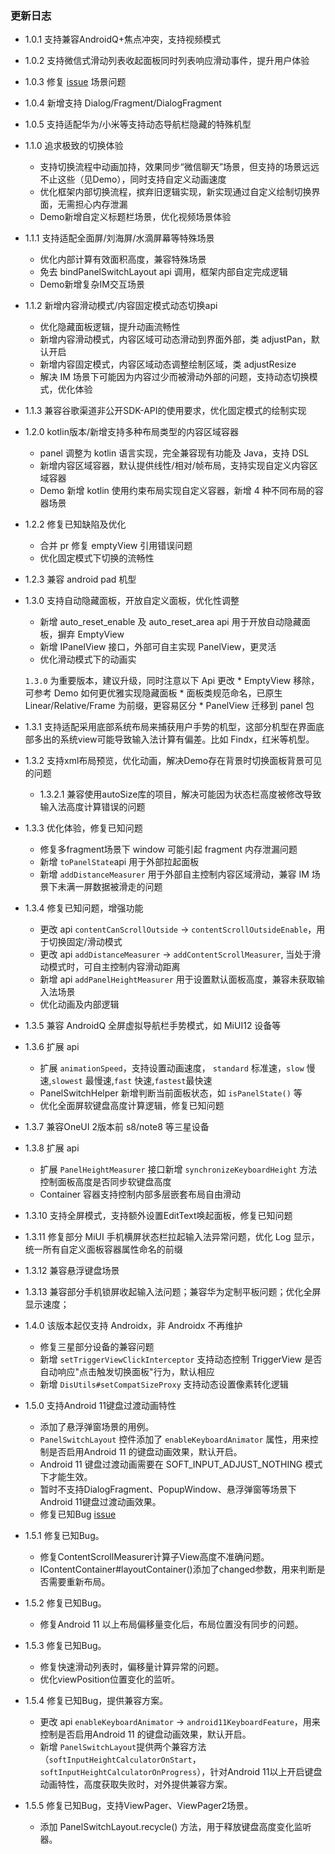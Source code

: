 ### 更新日志

* 1.0.1 支持兼容AndroidQ+焦点冲突，支持视频模式
* 1.0.2 支持微信式滑动列表收起面板同时列表响应滑动事件，提升用户体验
* 1.0.3 修复 [issue](https://github.com/YummyLau/PanelSwitchHelper/issues/10) 场景问题
* 1.0.4 新增支持 Dialog/Fragment/DialogFragment
* 1.0.5 支持适配华为/小米等支持动态导航栏隐藏的特殊机型
* 1.1.0 追求极致的切换体验
	* 支持切换流程中动画加持，效果同步“微信聊天”场景，但支持的场景远远不止这些（见Demo），同时支持自定义动画速度
	* 优化框架内部切换流程，摈弃旧逻辑实现，新实现通过自定义绘制切换界面，无需担心内存泄漏
	* Demo新增自定义标题栏场景，优化视频场景体验
* 1.1.1 支持适配全面屏/刘海屏/水滴屏幕等特殊场景
	* 优化内部计算有效面积高度，兼容特殊场景
	* 免去 bindPanelSwitchLayout api 调用，框架内部自定完成逻辑
	* Demo新增复杂IM交互场景
* 1.1.2 新增内容滑动模式/内容固定模式动态切换api
	* 优化隐藏面板逻辑，提升动画流畅性
	* 新增内容滑动模式，内容区域可动态滑动到界面外部，类 adjustPan，默认开启
	* 新增内容固定模式，内容区域动态调整绘制区域，类 adjustResize
	* 解决 IM 场景下可能因为内容过少而被滑动外部的问题，支持动态切换模式，优化体验
* 1.1.3 兼容谷歌渠道非公开SDK-API的使用要求，优化固定模式的绘制实现
* 1.2.0 kotlin版本/新增支持多种布局类型的内容区域容器
	* panel 调整为 kotlin 语言实现，完全兼容现有功能及 Java，支持 DSL
	* 新增内容区域容器，默认提供线性/相对/帧布局，支持实现自定义内容区域容器
	* Demo 新增 kotlin 使用约束布局实现自定义容器，新增 4 种不同布局的容器场景
* 1.2.2 修复已知缺陷及优化
    * 合并 pr 修复 emptyView 引用错误问题
    * 优化固定模式下切换的流畅性
* 1.2.3 兼容 android pad 机型
* 1.3.0 支持自动隐藏面板，开放自定义面板，优化性调整
    * 新增 auto_reset_enable 及 auto_reset_area api 用于开放自动隐藏面板，摒弃 EmptyView
    * 新增 IPanelView 接口，外部可自主实现 PanelView，更灵活
    * 优化滑动模式下的动画实

    `1.3.0` 为重要版本，建议升级，同时注意以下 Api 更改
        * EmptyView 移除，可参考 Demo 如何更优雅实现隐藏面板
        * 面板类规范命名，已原生 Linear/Relative/Frame 为前缀，更容易区分
        * PanelView 迁移到 panel 包
* 1.3.1 支持适配采用底部系统布局来捕获用户手势的机型，这部分机型在界面底部多出的系统view可能导致输入法计算有偏差。比如 Findx，红米等机型。
* 1.3.2 支持xml布局预览，优化动画，解决Demo存在背景时切换面板背景可见的问题
    * 1.3.2.1 兼容使用autoSize库的项目，解决可能因为状态栏高度被修改导致输入法高度计算错误的问题
* 1.3.3 优化体验，修复已知问题
    * 修复多fragment场景下 window 可能引起 fragment 内存泄漏问题
    * 新增 `toPanelState`api 用于外部拉起面板
    * 新增 `addDistanceMeasurer` 用于外部自主控制内容区域滑动，兼容 IM 场景下未满一屏数据被滑走的问题
* 1.3.4 修复已知问题，增强功能
    * 更改 api `contentCanScrollOutside` -> `contentScrollOutsideEnable`，用于切换固定/滑动模式
    * 更改 api `addDistanceMeasurer` -> `addContentScrollMeasurer`, 当处于滑动模式时，可自主控制内容滑动距离
    * 新增 api `addPanelHeightMeasurer` 用于设置默认面板高度，兼容未获取输入法场景
    * 优化动画及内部逻辑
* 1.3.5 兼容 AndroidQ 全屏虚拟导航栏手势模式，如 MiUI12 设备等
* 1.3.6 扩展 api
    * 扩展 `animationSpeed`，支持设置动画速度， `standard` 标准速，`slow` 慢速,`slowest` 最慢速,`fast` 快速,`fastest`最快速
    * PanelSwitchHelper 新增判断当前面板状态，如 `isPanelState()` 等
    * 优化全面屏软键盘高度计算逻辑，修复已知问题
* 1.3.7 兼容OneUI 2版本前 s8/note8 等三星设备
* 1.3.8 扩展 api
    * 扩展 `PanelHeightMeasurer` 接口新增 `synchronizeKeyboardHeight` 方法控制面板高度是否同步软键盘高度
    * Container 容器支持控制内部多层嵌套布局自由滑动
* 1.3.10 支持全屏模式，支持额外设置EditText唤起面板，修复已知问题
* 1.3.11 修复部分 MiUI 手机横屏状态栏拉起输入法异常问题，优化 Log 显示，统一所有自定义面板容器属性命名的前缀
* 1.3.12 兼容悬浮键盘场景
* 1.3.13 兼容部分手机锁屏收起输入法问题；兼容华为定制平板问题；优化全屏显示速度；
* 1.4.0 该版本起仅支持 Androidx，非 Androidx 不再维护
    * 修复三星部分设备的兼容问题
    * 新增 `setTriggerViewClickInterceptor` 支持动态控制 TriggerView 是否自动响应"点击触发切换面板"行为，默认相应
    * 新增 `DisUtils#setCompatSizeProxy` 支持动态设置像素转化逻辑
* 1.5.0 支持Android 11键盘过渡动画特性
    * 添加了悬浮弹窗场景的用例。
    * `PanelSwitchLayout` 控件添加了 `enableKeyboardAnimator` 属性，用来控制是否启用Android 11 的键盘动画效果，默认开启。
    * Android 11 键盘过渡动画需要在 SOFT_INPUT_ADJUST_NOTHING 模式下才能生效。
    * 暂时不支持DialogFragment、PopupWindow、悬浮弹窗等场景下Android 11键盘过渡动画效果。
    * 修复已知Bug [issue](https://github.com/DSAppTeam/PanelSwitchHelper/issues)
* 1.5.1 修复已知Bug。
    * 修复ContentScrollMeasurer计算子View高度不准确问题。
    * IContentContainer#layoutContainer()添加了changed参数，用来判断是否需要重新布局。
* 1.5.2 修复已知Bug。
    * 修复Android 11 以上布局偏移量变化后，布局位置没有同步的问题。
* 1.5.3 修复已知Bug。
    * 修复快速滑动列表时，偏移量计算异常的问题。
    * 优化viewPosition位置变化的监听。
* 1.5.4 修复已知Bug，提供兼容方案。
    * 更改 api `enableKeyboardAnimator` -> `android11KeyboardFeature`，用来控制是否启用Android 11 的键盘动画效果，默认开启。
    * 新增 `PanelSwitchLayout`提供两个兼容方法（`softInputHeightCalculatorOnStart`，`softInputHeightCalculatorOnProgress`），针对Android 11以上开启键盘动画特性，高度获取失败时，对外提供兼容方案。
* 1.5.5 修复已知Bug，支持ViewPager、ViewPager2场景。
    * 添加 PanelSwitchLayout.recycle() 方法，用于释放键盘高度变化监听器。
